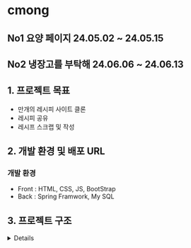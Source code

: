 # cmong
<h2>No1 요양 페이지 24.05.02 ~ 24.05.15</h2>

<h2>No2 냉장고를 부탁해 24.06.06 ~ 24.06.13</h2>

## <span id="goal">1. 프로젝트 목표</span>
- 만개의 레시피 사이트 클론
- 레시피 공유
- 레시프 스크랩 및 작성

## <span id="dev">2. 개발 환경 및 배포 URL</span>
### 개발 환경
- Front : HTML, CSS, JS, BootStrap
- Back : Spring Framwork, My SQL

## <span id="tree">3. 프로젝트 구조</span>

<details>
src
└─main
  ├─java
  │  └─com
  │      └─example
  │          └─refrigerate
  │              ├─common
  │              ├─controller
  │              ├─domain
  │              │  └─Member
  │              │      ├─dto
  │              │      ├─entity
  │              │      └─repository
  │              ├─service
  │              │  └─construct
  │              └─util
  │                  └─exception
  └─resources
      └─static
         ├─css
         ├─img
         └─js
└─upload
```
</details>
